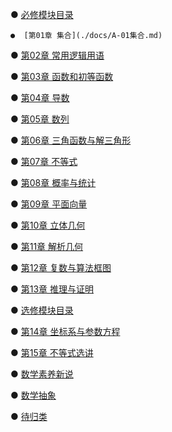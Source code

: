 ●  [必修模块目录](./docs/A-1必修模块目录.md)
 
    ●  [第01章 集合](./docs/A-01集合.md)  
    
   ●  [第02章 常用逻辑用语](./docs/A-02常用逻辑用语.md)   
    
  ●  [第03章 函数和初等函数](./docs/A-03函数和初等函数.md)  
    
  ●  [第04章 导数](./docs/A-04导数.md)  
    
  ●  [第05章 数列](./docs/A-05数列.md)  
    
  ●  [第06章 三角函数与解三角形](./docs/A-06三角函数+解三角形.md)  
    
  ●  [第07章 不等式](./docs/A-07不等式.md)  
        
  ●  [第08章 概率与统计](./docs/A-08概率与统计.md)  
    
  ●  [第09章 平面向量](./docs/A-09平面向量.md)
    
  ●  [第10章 立体几何](./docs/A-10立体几何.md)
    
  ●  [第11章 解析几何](./docs/A-11解析几何.md)
    
  ●  [第12章 复数与算法框图](./docs/A-12复数与算法框图.md)
    
  ●  [第13章 推理与证明](./docs/A-13推理与证明.md)
    
●  [选修模块目录](./docs/B-1选修模块目录.md)

  ●  [第14章 坐标系与参数方程](./docs/B-01坐标系与参数方程.md)

  ●  [第15章 不等式选讲](./docs/B-02不等式选讲.md)


●  [数学素养新说](./docs/C-1数学素养.md)

  ●  [数学抽象](./docs/C-01数学抽象.md)

●  [待归类](./docs/D-待归类.md)


